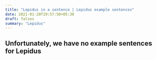 ```yaml
---
title: "Lepidus in a sentence | Lepidus example sentences"
date: 2021-01-20T19:57:50+05:30
draft: falses
summary: "Lepidus"
---
```

## Unfortunately, we have no example sentences for Lepidus                 

